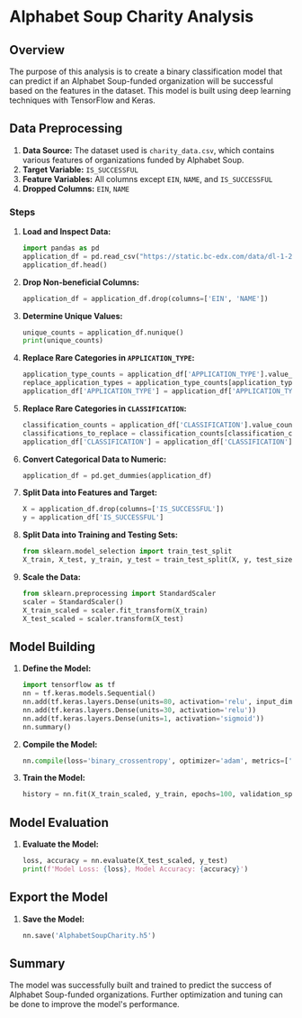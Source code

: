
# Alphabet Soup Charity Analysis

## Overview

The purpose of this analysis is to create a binary classification model that can predict if an Alphabet Soup-funded organization will be successful based on the features in the dataset. This model is built using deep learning techniques with TensorFlow and Keras.

## Data Preprocessing

1. **Data Source:** The dataset used is `charity_data.csv`, which contains various features of organizations funded by Alphabet Soup.
2. **Target Variable:** `IS_SUCCESSFUL`
3. **Feature Variables:** All columns except `EIN`, `NAME`, and `IS_SUCCESSFUL`
4. **Dropped Columns:** `EIN`, `NAME`

### Steps

1. **Load and Inspect Data:**
   ```python
   import pandas as pd
   application_df = pd.read_csv("https://static.bc-edx.com/data/dl-1-2/m21/lms/starter/charity_data.csv")
   application_df.head()
   ```

2. **Drop Non-beneficial Columns:**
   ```python
   application_df = application_df.drop(columns=['EIN', 'NAME'])
   ```

3. **Determine Unique Values:**
   ```python
   unique_counts = application_df.nunique()
   print(unique_counts)
   ```

4. **Replace Rare Categories in `APPLICATION_TYPE`:**
   ```python
   application_type_counts = application_df['APPLICATION_TYPE'].value_counts()
   replace_application_types = application_type_counts[application_type_counts < 100].index
   application_df['APPLICATION_TYPE'] = application_df['APPLICATION_TYPE'].replace(replace_application_types, 'Other')
   ```

5. **Replace Rare Categories in `CLASSIFICATION`:**
   ```python
   classification_counts = application_df['CLASSIFICATION'].value_counts()
   classifications_to_replace = classification_counts[classification_counts < 100].index.tolist()
   application_df['CLASSIFICATION'] = application_df['CLASSIFICATION'].replace(classifications_to_replace, 'Other')
   ```

6. **Convert Categorical Data to Numeric:**
   ```python
   application_df = pd.get_dummies(application_df)
   ```

7. **Split Data into Features and Target:**
   ```python
   X = application_df.drop(columns=['IS_SUCCESSFUL'])
   y = application_df['IS_SUCCESSFUL']
   ```

8. **Split Data into Training and Testing Sets:**
   ```python
   from sklearn.model_selection import train_test_split
   X_train, X_test, y_train, y_test = train_test_split(X, y, test_size=0.2, random_state=42)
   ```

9. **Scale the Data:**
   ```python
   from sklearn.preprocessing import StandardScaler
   scaler = StandardScaler()
   X_train_scaled = scaler.fit_transform(X_train)
   X_test_scaled = scaler.transform(X_test)
   ```

## Model Building

1. **Define the Model:**
   ```python
   import tensorflow as tf
   nn = tf.keras.models.Sequential()
   nn.add(tf.keras.layers.Dense(units=80, activation='relu', input_dim=X_train_scaled.shape[1]))
   nn.add(tf.keras.layers.Dense(units=30, activation='relu'))
   nn.add(tf.keras.layers.Dense(units=1, activation='sigmoid'))
   nn.summary()
   ```

2. **Compile the Model:**
   ```python
   nn.compile(loss='binary_crossentropy', optimizer='adam', metrics=['accuracy'])
   ```

3. **Train the Model:**
   ```python
   history = nn.fit(X_train_scaled, y_train, epochs=100, validation_split=0.2)
   ```

## Model Evaluation

1. **Evaluate the Model:**
   ```python
   loss, accuracy = nn.evaluate(X_test_scaled, y_test)
   print(f'Model Loss: {loss}, Model Accuracy: {accuracy}')
   ```

## Export the Model

1. **Save the Model:**
   ```python
   nn.save('AlphabetSoupCharity.h5')
   ```

## Summary

The model was successfully built and trained to predict the success of Alphabet Soup-funded organizations. Further optimization and tuning can be done to improve the model's performance.
